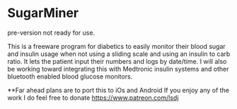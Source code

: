 # SugarMiner
pre-version not ready for use.

This is a freeware program for diabetics to easily monitor their blood sugar and insulin usage when not using a sliding scale and using an insulin to carb ratio. It lets the patient input their numbers and logs by date/time. I will also be working toward integrating this with Medtronic insulin systems and other bluetooth enabled blood glucose monitors. 

**Far ahead plans are to port this to iOs and Android
If you enjoy any of the work I do feel free to donate 
https://www.patreon.com/lsdj
